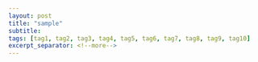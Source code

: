 ```yaml
---
layout: post
title: "sample"
subtitle:
tags: [tag1, tag2, tag3, tag4, tag5, tag6, tag7, tag8, tag9, tag10]
excerpt_separator: <!--more-->
---
```

